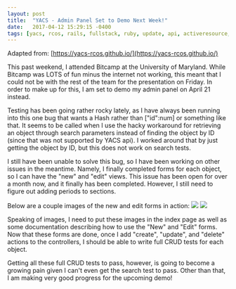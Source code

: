 ```yaml
---
layout: post
title:  "YACS - Admin Panel Set to Demo Next Week!"
date:   2017-04-12 15:29:15 -0400
tags: [yacs, rcos, rails, fullstack, ruby, update, api, activeresource, testing, test-driven development, cucumber, bitcamp, hackathons]
---
```

Adapted from: [https://yacs-rcos.github.io/](https://yacs-rcos.github.io/)


This past weekend, I attended Bitcamp at the University of Maryland. While Bitcamp was LOTS of fun minus the internet not working, this meant that I could not be with the rest of the team for the presentation on Friday. In order to make up for this, I am set to demo my admin panel on April 21 instead.

Testing has been going rather rocky lately, as I have always been running into this one bug that wants a Hash rather than ["id":num] or something like that. It seems to be called when I use the hacky workaround for retrieving an object through search parameters instead of finding the object by ID (since that was not supported by YACS api). I worked around that by just getting the object by ID, but this does not work on search tests.

I still have been unable to solve this bug, so I have been working on other issues in the meantime. Namely, I finally completed forms for each object, so I can have the "new" and "edit" views. This issue has been open for over a month now, and it finally has been completed. However, I still need to figure out adding periods to sections.

Below are a couple images of the new and edit forms in action:
![](http://i.imgur.com/rsYYHqG.png)
![](http://i.imgur.com/ji3LR4f.png)

Speaking of images, I need to put these images in the index page as well as some documentation describing how to use the "New" and "Edit" forms. Now that these forms are done, once I add "create", "update", and "delete" actions to the controllers, I should be able to write full CRUD tests for each object.

Getting all these full CRUD tests to pass, however, is going to become a growing pain given I can't even get the search test to pass. Other than that, I am making very good progress for the upcoming demo!